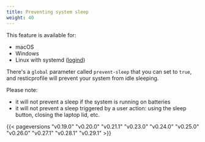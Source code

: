 ```yaml
---
title: Preventing system sleep
weight: 40
---
```


This feature is available for:
- macOS
- Windows
- Linux with systemd ([logind](https://www.freedesktop.org/software/systemd/man/systemd-logind.service.html))

There's a `global` parameter called `prevent-sleep` that you can set to `true`, and resticprofile will prevent your system from idle sleeping.

Please note:
- it will not prevent a sleep if the system is running on batteries
- it will not prevent a sleep triggered by a user action: using the sleep button, closing the laptop lid, etc.

{{< pageversions "v0.19.0" "v0.20.0" "v0.21.1" "v0.23.0" "v0.24.0" "v0.25.0" "v0.26.0" "v0.27.1" "v0.28.1" "v0.29.1" >}}
